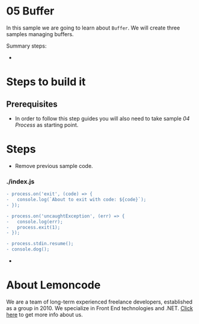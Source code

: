 # 05 Buffer

In this sample we are going to learn about `Buffer`. We will create three samples managing buffers.

Summary steps:

-

# Steps to build it

## Prerequisites

- In order to follow this step guides you will also need to take sample _04 Process_ as starting point.

# Steps

- Remove previous sample code.

### ./index.js

```diff
- process.on('exit', (code) => {
-   console.log(`About to exit with code: ${code}`);
- });

- process.on('uncaughtException', (err) => {
-   console.log(err);
-   process.exit(1);
- });

- process.stdin.resume();
- console.dog();

```

-

# About Lemoncode

We are a team of long-term experienced freelance developers, established as a group in 2010.
We specialize in Front End technologies and .NET. [Click here](http://lemoncode.net/services/en/#en-home) to get more info about us.
